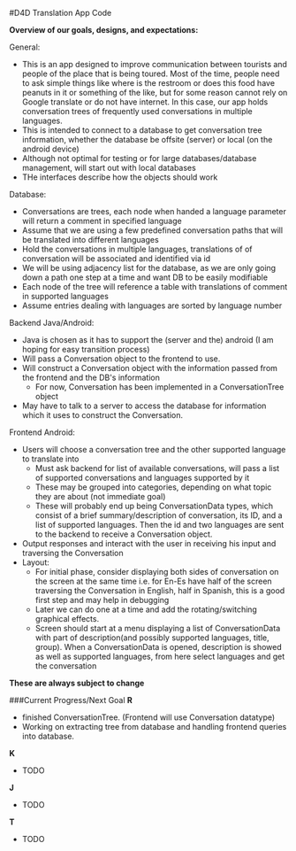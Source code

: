 #D4D Translation App Code

**Overview of our goals, designs, and expectations:**

General:
* This is an app designed to improve communication between tourists and people of the place that is being toured. Most of the time, people need to ask simple things like where is the restroom or does this food have peanuts in it or something of the like, but for some reason cannot rely on Google translate or do not have internet. In this case, our app holds conversation trees of frequently used conversations in multiple languages. 
* This is intended to connect to a database to get conversation tree information, whether the database be offsite (server) or local (on the android device)
* Although not optimal for testing or for large databases/database management, will start out with local databases
* THe interfaces describe how the objects should work

Database: 
* Conversations are trees, each node when handed a language parameter will return a comment in specified language
* Assume that we are using a few predefined conversation paths that will be translated into different languages
* Hold the conversations in multiple languages, translations of of conversation will be associated and identified via id
* We will be using adjacency list for the database, as we are only going down a path one step at a time and want DB to be easily modifiable
* Each node of the tree will reference a table with translations of comment in supported languages
* Assume entries dealing with languages are sorted by language number

Backend Java/Android:
* Java is chosen as it has to support the (server and the) android (I am hoping for easy transition process)
* Will pass a Conversation object to the frontend to use. 
* Will construct a Conversation object with the information passed from the frontend and the DB's information
	* For now, Conversation has been implemented in a ConversationTree object
* May have to talk to a server to access the database for information which it uses to construct the Conversation. 

Frontend Android: 
* Users will choose a conversation tree and the other supported language to translate into
	* Must ask backend for list of available conversations, will pass a list of supported conversations and languages supported by it
	* These may be grouped into categories, depending on what topic they are about (not immediate goal)
	* These will probably end up being ConversationData types, which consist of a brief summary/description of conversation, its ID, and a list of supported languages. Then the id and two languages are sent to the backend to receive a Conversation object.
* Output responses and interact with the user in receiving his input and traversing the Conversation
* Layout:
	* For initial phase, consider displaying both sides of conversation on the screen at the same time i.e. for En-Es have half of the screen traversing the Conversation in English, half in Spanish, this is a good first step and may help in debugging
	* Later we can do one at a time and add the rotating/switching graphical effects. 
	* Screen should start at a menu displaying a list of ConversationData with part of description(and possibly supported languages, title, group). When a ConversationData is opened, description is showed as well as supported languages, from here select languages and get the conversation

**These are always subject to change**

###Current Progress/Next Goal
**R**
* finished ConversationTree. (Frontend will use Conversation datatype) 
* Working on extracting tree from database and handling frontend queries into database.

**K**
* TODO

**J**
* TODO

**T**
* TODO